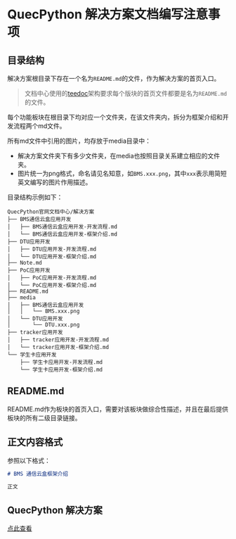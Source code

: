 # QuecPython 解决方案文档编写注意事项

## 目录结构

解决方案根目录下存在一个名为`README.md`的文件，作为解决方案的首页入口。

> 文档中心使用的[teedoc](https://gitee.com/teedoc)架构要求每个版块的首页文件都要是名为`README.md`的文件。

每个功能板块在根目录下均对应一个文件夹，在该文件夹内，拆分为框架介绍和开发流程两个md文件。

所有md文件中引用的图片，均存放于media目录中：
- 解决方案文件夹下有多少文件夹，在media也按照目录关系建立相应的文件夹。
- 图片统一为png格式，命名请见名知意，如`BMS.xxx.png`，其中`xxx`表示用简短英文编写的图片作用描述。

目录结构示例如下：

```
QuecPython官网文档中心/解决方案
├── BMS通信云盒应用开发
│   ├── BMS通信云盒应用开发-开发流程.md
│   └── BMS通信云盒应用开发-框架介绍.md
├── DTU应用开发
│   ├── DTU应用开发-开发流程.md
│   └── DTU应用开发-框架介绍.md
├── Note.md
├── PoC应用开发
│   ├── PoC应用开发-开发流程.md
│   └── PoC应用开发-框架介绍.md
├── README.md
├── media
│   ├── BMS通信云盒应用开发
│   │   └── BMS.xxx.png
│   └── DTU应用开发
│       └── DTU.xxx.png
├── tracker应用开发
│   ├── tracker应用开发-开发流程.md
│   └── tracker应用开发-框架介绍.md
└── 学生卡应用开发
    ├── 学生卡应用开发-开发流程.md
    └── 学生卡应用开发-框架介绍.md
```

## README.md

README.md作为板块的首页入口，需要对该板块做综合性描述，并且在最后提供板块的所有二级目录链接。

## 正文内容格式

参照以下格式：

```markdown
# BMS 通信云盒框架介绍

正文

```

## QuecPython 解决方案

[点此查看](./README.md)
